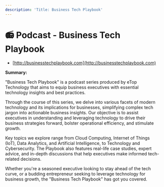 ```yaml
---
description: 'Title: Business Tech Playbook'
---
```


# 📻 Podcast - Business Tech Playbook

* [http://businesstechplaybook.com](http://businesstechplaybook.com)

**Summary:**

"Business Tech Playbook" is a podcast series produced by eTop Technology that aims to equip business executives with essential technology insights and best practices.

Through the course of this series, we delve into various facets of modern technology and its implications for businesses, simplifying complex tech jargon into actionable business insights. Our objective is to assist executives in understanding and leveraging technology to drive their business strategies forward, bolster operational efficiency, and stimulate growth.

Key topics we explore range from Cloud Computing, Internet of Things (IoT), Data Analytics, and Artificial Intelligence, to Technology and Cybersecurity. The Playbook also features real-life case studies, expert advice, and in-depth discussions that help executives make informed tech-related decisions.

Whether you're a seasoned executive looking to stay ahead of the tech curve, or a budding entrepreneur seeking to leverage technology for business growth, the "Business Tech Playbook" has got you covered.
